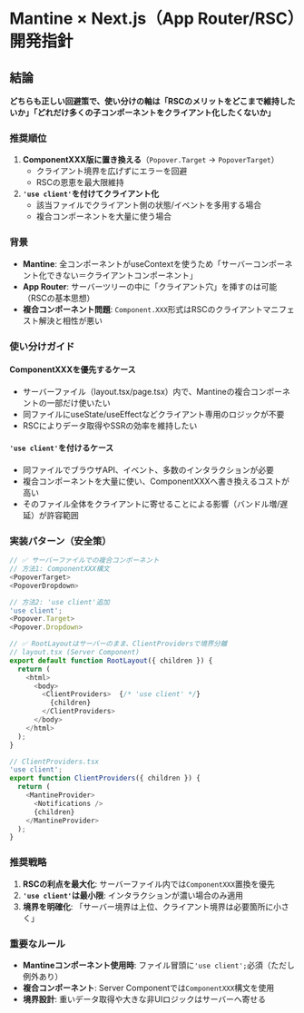 # Mantine × Next.js（App Router/RSC）開発指針

## 結論
**どちらも正しい回避策で、使い分けの軸は「RSCのメリットをどこまで維持したいか」「どれだけ多くの子コンポーネントをクライアント化したくないか」**

### 推奨順位
1. **ComponentXXX版に置き換える**（`Popover.Target` → `PopoverTarget`）
   - クライアント境界を広げずにエラーを回避
   - RSCの恩恵を最大限維持
2. **`'use client'`を付けてクライアント化**
   - 該当ファイルでクライアント側の状態/イベントを多用する場合
   - 複合コンポーネントを大量に使う場合

### 背景
- **Mantine**: 全コンポーネントがuseContextを使うため「サーバーコンポーネント化できない＝クライアントコンポーネント」
- **App Router**: サーバーツリーの中に「クライアント穴」を挿すのは可能（RSCの基本思想）
- **複合コンポーネント問題**: `Component.XXX`形式はRSCのクライアントマニフェスト解決と相性が悪い

### 使い分けガイド

#### ComponentXXXを優先するケース
- サーバーファイル（layout.tsx/page.tsx）内で、Mantineの複合コンポーネントの一部だけ使いたい
- 同ファイルにuseState/useEffectなどクライアント専用のロジックが不要
- RSCによりデータ取得やSSRの効率を維持したい

#### `'use client'`を付けるケース
- 同ファイルでブラウザAPI、イベント、多数のインタラクションが必要
- 複合コンポーネントを大量に使い、ComponentXXXへ書き換えるコストが高い
- そのファイル全体をクライアントに寄せることによる影響（バンドル増/遅延）が許容範囲

### 実装パターン（安全策）

```typescript
// ✅ サーバーファイルでの複合コンポーネント
// 方法1: ComponentXXX構文
<PopoverTarget>
<PopoverDropdown>

// 方法2: 'use client'追加
'use client';
<Popover.Target>
<Popover.Dropdown>

// ✅ RootLayoutはサーバーのまま、ClientProvidersで境界分離
// layout.tsx (Server Component)
export default function RootLayout({ children }) {
  return (
    <html>
      <body>
        <ClientProviders>  {/* 'use client' */}
          {children}
        </ClientProviders>
      </body>
    </html>
  );
}

// ClientProviders.tsx
'use client';
export function ClientProviders({ children }) {
  return (
    <MantineProvider>
      <Notifications />
      {children}
    </MantineProvider>
  );
}
```

### 推奨戦略
1. **RSCの利点を最大化**: サーバーファイル内では`ComponentXXX`置換を優先
2. **`'use client'`は最小限**: インタラクションが濃い場合のみ適用
3. **境界を明確化**: 「サーバー境界は上位、クライアント境界は必要箇所に小さく」

### 重要なルール
- **Mantineコンポーネント使用時**: ファイル冒頭に`'use client';`必須（ただし例外あり）
- **複合コンポーネント**: Server Componentでは`ComponentXXX`構文を使用
- **境界設計**: 重いデータ取得や大きな非UIロジックはサーバーへ寄せる
